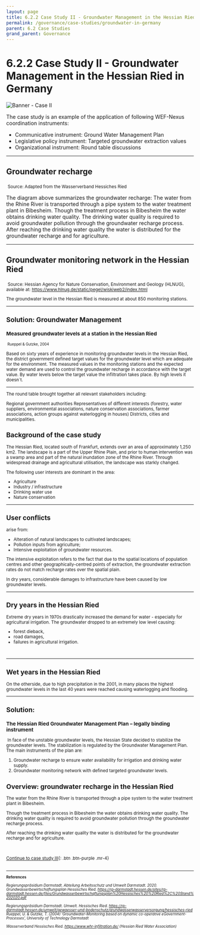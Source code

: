 ```yaml
---
layout: page
title: 6.2.2 Case Study II - Groundwater Management in the Hessian Ried in Germany
permalink: /governance/case-studies/groundwater-in-germany
parent: 6.2 Case Studies
grand_parent: Governance
---
```


# **6.2.2 Case Study II - Groundwater Management in the Hessian Ried in Germany**

<img src="/wef-nexus-online-course/assets/banner_c2.jpg" alt="Banner - Case II "/>

The case study is an example of the application of following WEF-Nexus coordination instruments: ​
- Communicative instrument: Ground Water Management Plan ​
- Legislative policy instrument: Targeted groundwater extraction values​
- Organizational instrument: Round table discussions ​

<hr/>

## Groundwater recharge

<img src="/wef-nexus-online-course/assets/Groundwater_recharge.jpg" alt=""/>
<small>Source: Adapted from the Wasserverband Hessiches Ried</small>

The diagram above summarizes the groundwater recharge: The water from the Rhine River is transported through a pipe system to the water treatment plant in Bibesheim. Though the treatment process in Bibesheim the water obtains drinking water quality. The drinking water quality is required to  avoid groundwater pollution through the groundwater recharge process. After reaching the drinking water quality the water is distributed for the groundwater recharge and for agriculture. 

<hr/>

## Groundwater monitoring network in the Hessian Ried 

<img src="/wef-nexus-online-course/assets/hessian_ried.png" alt=""/>
<small>Source: Hessian Agency for Nature Conservation, Environment and Geology (HLNUG), available at: <a href="https://www.hlnug.de/static/pegel/wiskiweb2/index.html">https://www.hlnug.de/static/pegel/wiskiweb2/index.html</a>

The groundwater level in the Hessian Ried is measured at about 850 monitoring stations. 

<hr/>

## Solution: Groundwater Management
### Measured groundwater levels at a station in the Hessian Ried


<img src="/wef-nexus-online-course/assets/measurements.png" alt=""/>
<small>Rueppel & Gutzke, 2004 </small>

Based on sixty years of experience in monitoring groundwater levels in the Hessian Ried, the district government defined target values for the groundwater level which are adequate for the environment. The measured values in the monitoring stations and the expected water demand are used to control the groundwater recharge in accordance with the target value.
By water levels below the target value the infiltration takes place. By high levels it doesn´t.           

<hr/>


The round table brought together all relevant stakeholders including:

Regional government authorities
Representatives of different interests (forestry, water suppliers, environmental associations, nature conservation associations, farmer associations, action groups against waterlogging in houses)
Districts, cities and municipalities.






## Background of the case study​

The Hessian Ried, located south of Frankfurt, extends over an area of approximately 1,250 km2​. The landscape is a part of the Upper Rhine Plain, and prior to human intervention was a swamp area and part of the natural inundation zone of the Rhine River.​ Through widespread drainage and agricultural utilisation, the landscape was starkly changed.​

The following user interests are dominant in the area:​
- Agriculture​
- Industry / infrastructure​
- Drinking water use​
- Nature conservation​

<hr/>

## User conflicts 

arise from:​
- Alteration of natural landscapes to cultivated landscapes;​
- Pollution inputs from agriculture;​
- Intensive exploitation of groundwater resources.​

The intensive exploitation refers to the fact that due to the spatial locations of population centres and other geographically-centred points of extraction, the groundwater extraction rates do not match recharge rates over the spatial plain.​

In dry years, considerable damages to infrastructure have been caused by low groundwater levels.​


<hr/>

## Dry years in the Hessian Ried

Extreme dry years in 1970s drastically increased the demand for water - especially for agricultural irrigation. The groundwater dropped to an extremely low level causing:​

- forest dieback,​
- road damages, ​
- failures in agricultural irrigation. ​

​
<hr/>

## Wet years in the Hessian Ried

On the otherside, due to high precipitation in the 2001, in many places the highest groundwater levels in the last 40 years were reached causing waterlogging and flooding.​

<hr/>

## Solution: ​
### The Hessian Ried Groundwater Management Plan –​ legally binding instrument​
​
In face of the unstable groundwater levels, the Hessian State decided to stabilize the groundwater levels. The stabilization is regulated by the Groundwater Management Plan. The main instruments of the plan are: ​


1. Groundwater recharge to ensure water availability for irrigation and drinking water supply.​
2. Groundwater monitoring network with defined targeted groundwater levels.​


</hr>


## Overview: groundwater recharge in the Hessian Ried

The water from the Rhine River is transported through a pipe system to the water treatment plant in Bibesheim.​

Though the treatment process in Bibesheim the water obtains drinking water quality. The drinking water quality is required to  avoid groundwater pollution through the groundwater recharge process.​

After reaching the drinking water quality the water is distributed for the groundwater recharge and for agriculture. ​

<br/> <br/>
[Continue to case study III](https://waterbender231.github.io/wef-nexus-online-course/governance/case-studies/senegal-river-basin-organization){: .btn .btn-purple .mr-4}
<br/> <br/>


<hr/>

<small><b>References<br></b><br>
<i>Regierungspräsidium Darmstadt. Abteilung Arbeitsschutz und Umwelt Darmstadt. 2020. Grundwasserbewirtschaftungsplan Hessisches Ried. <a href="https://rp-darmstadt.hessen.de/sites/rp-darmstadt.hessen.de/files/Grundwasserbewirtschaftungsplan%20Hessisches%20%20Ried%2C%20Stand%202020.pdf">https://rp-darmstadt.hessen.de/sites/rp-darmstadt.hessen.de/files/Grundwasserbewirtschaftungsplan%20Hessisches%20%20Ried%2C%20Stand%202020.pdf</a><br>  ​
<br>
Regierungspräsidium Darmstadt. Umwelt. Hessisches Ried. <a href="https://rp-darmstadt.hessen.de/umwelt/gewaesser-und-bodenschutz/grundwasserwasserversorgung/hessisches-ried">https://rp-darmstadt.hessen.de/umwelt/gewaesser-und-bodenschutz/grundwasserwasserversorgung/hessisches-ried</a><br>
Rueppel, U. & Gutzke, T. (2004) ‘Groundwater-Monitoring based on dynamic co-operative eGovernment-Processes’, University of Technology Darmstadt​<br>
<br>
Wasserverband Hessisches Ried. <a href="https://www.whr-infiltration.de/">https://www.whr-infiltration.de/</a> (Hessian Ried Water Association)​
</i></small>

​